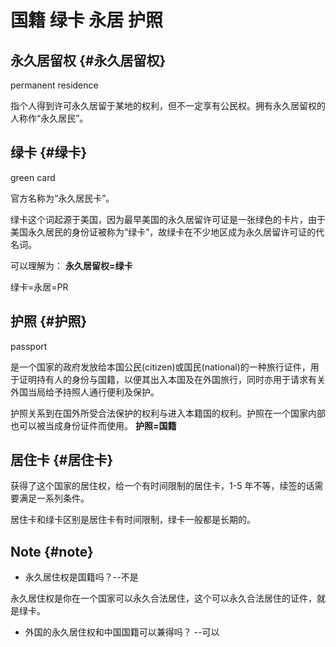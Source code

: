# 国籍 绿卡 永居 护照


## 永久居留权 {#永久居留权}

permanent residence

指个人得到许可永久居留于某地的权利，但不一定享有公民权。拥有永久居留权的人称作“永久居民”。


## 绿卡 {#绿卡}

green card

官方名称为“永久居民卡”。

绿卡这个词起源于美国，因为最早美国的永久居留许可证是一张绿色的卡片，由于美国永久居民的身份证被称为“绿卡”，故绿卡在不少地区成为永久居留许可证的代名词。

可以理解为： **永久居留权=绿卡**

绿卡=永居=PR


## 护照 {#护照}

passport

是一个国家的政府发放给本国公民(citizen)或国民(national)的一种旅行证件，用于证明持有人的身份与国籍，以便其出入本国及在外国旅行，同时亦用于请求有关外国当局给予持照人通行便利及保护。

护照关系到在国外所受合法保护的权利与进入本籍国的权利。护照在一个国家内部也可以被当成身份证件而使用。 **护照=国籍**


## 居住卡 {#居住卡}

获得了这个国家的居住权，给一个有时间限制的居住卡，1-5 年不等，续签的话需要满足一系列条件。

居住卡和绿卡区别是居住卡有时间限制，绿卡一般都是长期的。


## Note {#note}

-   永久居住权是国籍吗？--不是

永久居住权是你在一个国家可以永久合法居住，这个可以永久合法居住的证件，就是绿卡。

-   外国的永久居住权和中国国籍可以兼得吗？ --可以
